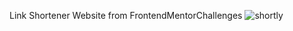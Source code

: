 Link Shortener Website from FrontendMentorChallenges
![shortly](https://github.com/ilkerdemirci53/shortener-website/assets/129069601/025b4fa9-fdb9-4cd6-b166-5d0d9a084d7d)

 
 
